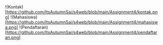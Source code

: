 !(Kontak)[https://github.com/ItsAutumnSai/s4web/blob/main/Assignment4/kontak.png]
!(Mahasiswa)[https://github.com/ItsAutumnSai/s4web/blob/main/Assignment4/mahasiswa.png]
!(Pendaftaran)[https://github.com/ItsAutumnSai/s4web/blob/main/Assignment4/pendaftaran.png]

